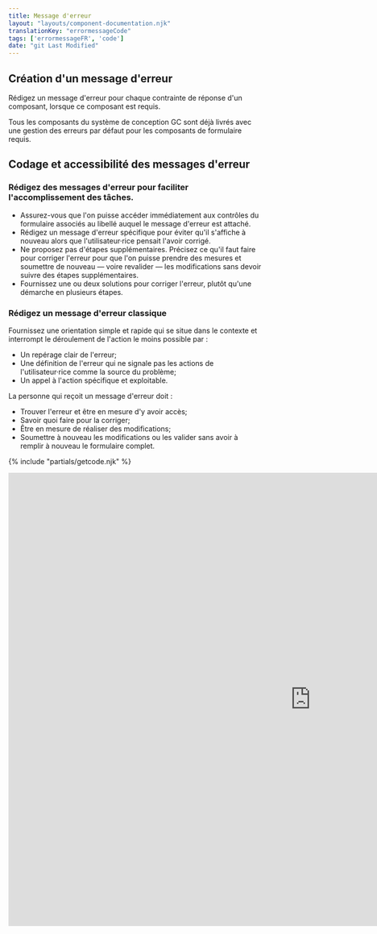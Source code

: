 ```yaml
---
title: Message d'erreur
layout: "layouts/component-documentation.njk"
translationKey: "errormessageCode"
tags: ['errormessageFR', 'code']
date: "git Last Modified"
---
```


## Création d'un message d'erreur

Rédigez un message d'erreur pour chaque contrainte de réponse d'un composant, lorsque ce composant est requis.

Tous les composants du système de conception GC sont déjà livrés avec une gestion des erreurs par défaut pour les composants de formulaire requis.

## Codage et accessibilité des messages d'erreur

### Rédigez des messages d'erreur pour faciliter l'accomplissement des tâches.

- Assurez-vous que l'on puisse accéder immédiatement aux contrôles du formulaire associés au libellé auquel le message d'erreur est attaché.
- Rédigez un message d'erreur spécifique pour éviter qu'il s'affiche à nouveau alors que l'utilisateur·rice pensait l'avoir corrigé.
- Ne proposez pas d'étapes supplémentaires. Précisez ce qu'il faut faire pour corriger l'erreur pour que l'on puisse prendre des mesures et soumettre de nouveau — voire revalider — les modifications sans devoir suivre des étapes supplémentaires.
- Fournissez une ou deux solutions pour corriger l'erreur, plutôt qu'une démarche en plusieurs étapes.

### Rédigez un message d'erreur classique

Fournissez une orientation simple et rapide qui se situe dans le contexte et interrompt le déroulement de l'action le moins possible par :

- Un repérage clair de l'erreur;
- Une définition de l'erreur qui ne signale pas les actions de l'utilisateur·rice comme la source du problème;
- Un appel à l'action spécifique et exploitable.

La personne qui reçoit un message d'erreur doit :

- Trouver l'erreur et être en mesure d'y avoir accès;
- Savoir quoi faire pour la corriger;
- Être en mesure de réaliser des modifications;
- Soumettre à nouveau les modifications ou les valider sans avoir à remplir à nouveau le formulaire complet.

{% include "partials/getcode.njk" %}

<iframe
  title="Survol des propriétés et des évènements relatifs à gcds-error-message."
  src="https://cds-snc.github.io/gcds-components/iframe.html?viewMode=docs&singleStory=true&id=components-error-message--events-properties"
  width="1200"
  height="900"
  style="display: block; margin: 0 auto;"
  frameBorder="0"
  allow="clipboard-write"
></iframe>

